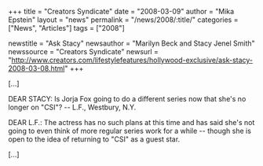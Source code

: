 +++
title = "Creators Syndicate"
date = "2008-03-09"
author = "Mika Epstein"
layout = "news"
permalink = "/news/2008/:title/"
categories = ["News", "Articles"]
tags = ["2008"]

newstitle = "Ask Stacy"
newsauthor = "Marilyn Beck and Stacy Jenel Smith"
newssource = "Creators Syndicate"
newsurl = "http://www.creators.com/lifestylefeatures/hollywood-exclusive/ask-stacy-2008-03-08.html"
+++

 
[...]

DEAR STACY: Is Jorja Fox going to do a different series now that she's no longer on "CSI"? -- L.F., Westbury, N.Y.

DEAR L.F.: The actress has no such plans at this time and has said she's not going to even think of more regular series work for a while -- though she is open to the idea of returning to "CSI" as a guest star.

[...]  
